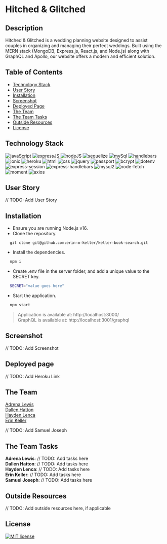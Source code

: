   # Hitched & Glitched
  
  ## Description 
  Hitched & Glitched is a wedding planning website designed to assist couples in organizing and managing their perfect weddings. Built using the MERN stack (MongoDB, Express.js, React.js, and Node.js) along with GraphQL and Apollo, our website offers a modern and efficient solution.
  
  ## Table of Contents
  * [Technology Stack](#technology-stack)
  * [User Story](#user-story)
  * [Installation](#installation)
  * [Screenshot](#screenshot)
  * [Deployed Page](#deployed-page)
  * [The Team](#the-team)
  * [The Team Tasks](#the-team-tasks)
  * [Outside Resources](#outside-resources)
  * [License](#license)

  ## Technology Stack

![javaScript](https://img.shields.io/badge/-JavaScript-61DAFB?color=red&style=flat)
![expressJS](https://img.shields.io/badge/-Express.js-61DAFB?color=orange&style=flat)
![nodeJS](https://img.shields.io/badge/-Node.js-61DAFB?color=yellow&style=flat)
![sequelize](https://img.shields.io/badge/-Sequelize-61DAFB?color=green&style=flat)
![mySql](https://img.shields.io/badge/-MySQL-61DAFB?color=blue&style=flat)
![handlebars](https://img.shields.io/badge/-Handlebars-61DAFB?color=indigo&style=flat)
![ionic](https://img.shields.io/badge/-Ionic-61DAFB?color=violet&style=flat)
![heroku](https://img.shields.io/badge/-Heroku-61DAFB?color=purple&style=flat)
![html](https://img.shields.io/badge/-HTML-61DAFB?color=red&style=flat)
![css](https://img.shields.io/badge/-CSS-61DAFB?color=orange&style=flat)
![jquery](https://img.shields.io/badge/-jQuery-61DAFB?color=yellow&style=flat)
![passport](https://img.shields.io/badge/-Passport-61DAFB?color=green&style=flat)
![bcrypt](https://img.shields.io/badge/-Bcrypt-61DAFB?color=blue&style=flat)
![dotenv](https://img.shields.io/badge/-Dotenv-61DAFB?color=indigo&style=flat)
![express-session](https://img.shields.io/badge/-Express--session-61DAFB?color=violet&style=flat)
![express-handlebars](https://img.shields.io/badge/-Express--handlebars-61DAFB?color=purple&style=flat)
![mysql2](https://img.shields.io/badge/-MySQL2-61DAFB?color=orange&style=flat)
![node-fetch](https://img.shields.io/badge/-Node--fetch-61DAFB?color=yellow&style=flat)
![moment](https://img.shields.io/badge/-Moment-61DAFB?color=green&style=flat)
![axios](https://img.shields.io/badge/-Axios-61DAFB?color=blue&style=flat)

  ## User Story
  
  // TODO: Add User Story
  
  ## Installation 

  * Ensure you are running Node.js v16.  
  * Clone the repository.
  ```
    git clone git@github.com:erin-m-keller/keller-book-search.git
  ```
  * Install the dependencies.
  ```bash
    npm i 
  ```
  * Create .env file in the server folder, and add a unique value to the SECRET key.
  ```bash
    SECRET="value goes here"
  ```
  * Start the application.
  ```md
    npm start
  ```
  > Application is available at: http://localhost:3000/  
  > GraphQL is available at: http://localhost:3001/graphql

  ## Screenshot
  
  // TODO: Add Screenshot
  
  ## Deployed page

  // TODO: Add Heroku Link

  ## The Team

  [Adrena Lewis](https://github.com/x3n0g3n)  
  [Dallen Hatton](https://github.com/Dhatton01)  
  [Hayden Lenca](https://github.com/HaydenLenca)  
  [Erin Keller](https://github.com/erin-m-keller)

  // TODO: Add Samuel Joseph

  ## The Team Tasks 

  **Adrena Lewis**: // TODO: Add tasks here  
  **Dallen Hatton**: // TODO: Add tasks here  
  **Hayden Lenca**: // TODO: Add tasks here  
  **Erin Keller**: // TODO: Add tasks here  
  **Samuel Joseph**: // TODO: Add tasks here  

  ## Outside Resources

  // TODO: Add outside resources here, if applicable 
  
  ## License 
  [![MIT license](https://img.shields.io/badge/License-MIT-purple.svg)](https://lbesson.mit-license.org/)
